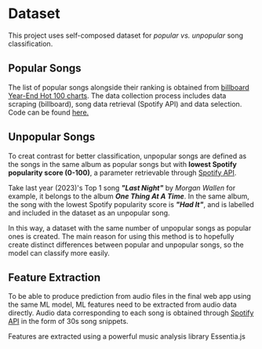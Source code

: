 # Dataset
This project uses self-composed dataset for *popular vs. unpopular* song classification.

## Popular Songs
The list of popular songs alongside their ranking is obtained from [billboard Year-End Hot 100 charts](https://www.billboard.com/charts/year-end/hot-100-songs/). The data collection process includes data scraping (billboard), song data retrieval (Spotify API) and data selection. Code can be found [here.](/ml/data_collection.ipynb)

## Unpopular Songs
To creat contrast for better classification, unpopular songs are defined as the songs in the same album as popular songs but with **lowest Spotify popularity score (0-100)**, a parameter retrievable through [Spotify API](https://developer.spotify.com/documentation/web-api).

Take last year (2023)'s Top 1 song ***"Last Night"*** by *Morgan Wallen* for example, it belongs to the album ***One Thing At A Time***. In the same album, the song with the lowest Spotify popularity score is ***"Had It"***, and is labelled and included in the dataset as an unpopular song.  

In this way, a dataset with the same number of unpopular songs as popular ones is created. The main reason for using this method is to hopefully create distinct differences between popular and unpopular songs, so the model can classify more easily.

## Feature Extraction
To be able to produce prediction from audio files in the final web app using the same ML model, ML features need to be extracted from audio data directly. Audio data corresponding to each song is obtained through [Spotify API](https://developer.spotify.com/documentation/web-api) in the form of 30s song snippets.

Features are extracted using a powerful music analysis library Essentia.js
